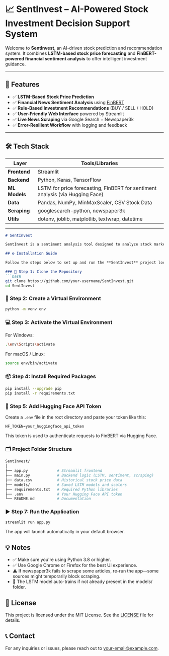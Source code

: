 # 📈 SentInvest – AI-Powered Stock Investment Decision Support System

Welcome to **SentInvest**, an AI-driven stock prediction and recommendation system. It combines **LSTM-based stock price forecasting** and **FinBERT-powered financial sentiment analysis** to offer intelligent investment guidance.

---

## 🚀 Features
- ✅ **LSTM-Based Stock Price Prediction**  
- ✅ **Financial News Sentiment Analysis** using [FinBERT](https://huggingface.co/ProsusAI/finbert)  
- ✅ **Rule-Based Investment Recommendations** (BUY / SELL / HOLD)  
- ✅ **User-Friendly Web Interface** powered by Streamlit  
- ✅ **Live News Scraping** via Google Search + Newspaper3k  
- ✅ **Error-Resilient Workflow** with logging and feedback

---

## 🛠️ Tech Stack

| Layer       | Tools/Libraries                                                                 |
|-------------|----------------------------------------------------------------------------------|
| **Frontend**| Streamlit                                                                       |
| **Backend** | Python, Keras, TensorFlow                                                       |
| **ML Models** | LSTM for price forecasting, FinBERT for sentiment analysis (via Hugging Face) |
| **Data**    | Pandas, NumPy, MinMaxScaler, CSV Stock Data                                     |
| **Scraping**| googlesearch-python, newspaper3k                                                |
| **Utils**   | dotenv, joblib, matplotlib, textwrap, datetime                                  |

---

```markdown
# SentInvest

SentInvest is a sentiment analysis tool designed to analyze stock market trends using natural language processing (NLP) techniques. It leverages the FinBERT model to assess sentiment from financial news articles and historical stock price data.

## ⚙️ Installation Guide

Follow the steps below to set up and run the **SentInvest** project locally.

### 📂 Step 1: Clone the Repository
```bash
git clone https://github.com/your-username/SentInvest.git
cd SentInvest
```

### 🐍 Step 2: Create a Virtual Environment
```bash
python -m venv env
```

### 💻 Step 3: Activate the Virtual Environment
For Windows:
```bash
.\env\Scripts\activate
```

For macOS / Linux:
```bash
source env/bin/activate
```

### 📦 Step 4: Install Required Packages
```bash
pip install --upgrade pip
pip install -r requirements.txt
```

### 🔑 Step 5: Add Hugging Face API Token
Create a `.env` file in the root directory and paste your token like this:
```env
HF_TOKEN=your_huggingface_api_token
```
This token is used to authenticate requests to FinBERT via Hugging Face.

### 🗂️ Project Folder Structure
```bash
SentInvest/
│
├── app.py             # Streamlit frontend
├── main.py            # Backend logic (LSTM, sentiment, scraping)
├── data.csv           # Historical stock price data
├── models/            # Saved LSTM models and scalers
├── requirements.txt   # Required Python libraries
├── .env               # Your Hugging Face API token
└── README.md          # Documentation
```

### ▶️ Step 7: Run the Application
```bash
streamlit run app.py
```
The app will launch automatically in your default browser.

## 💡 Notes
- ✅ Make sure you're using Python 3.8 or higher.
- ✅ Use Google Chrome or Firefox for the best UI experience.
- ⚠️ If newspaper3k fails to scrape some articles, re-run the app—some sources might temporarily block scraping.
- 🧠 The LSTM model auto-trains if not already present in the models/ folder.

## 📄 License
This project is licensed under the MIT License. See the [LICENSE](LICENSE) file for details.

## 📞 Contact
For any inquiries or issues, please reach out to [your-email@example.com](mailto:your-email@example.com).
```
